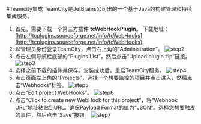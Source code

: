 #Teamcity集成
TeamCity是JetBrains公司出的一个基于Java的构建管理和持续集成服务。

1. 首先，需要下载一个第三方插件 **tcWebHookPlugin**。 下载地址：[http://tcplugins.sourceforge.net/info/tcWebHooks](http://tcplugins.sourceforge.net/info/tcWebHooks)
1. 以管理员身份登录TeamCity，点击右上角的“Administration”。
![step2](https://s3.cn-north-1.amazonaws.com.cn/grouk-public/integration/teamcity/teamcity_step2.png)
1. 点击左侧导航栏底部的“Plugins List”，然后点击“Upload plugin zip”链接。
![step3](https://s3.cn-north-1.amazonaws.com.cn/grouk-public/integration/teamcity/teamcity_step3.png)
1. 选择之前下载的插件并保存。安装成功后，重启TeamCity服务。
![step4](https://s3.cn-north-1.amazonaws.com.cn/grouk-public/integration/teamcity/teamcity_step4.png)
1. 点击页面左上角的“Projects”，选择一个想要监控的项目并点击进入，然后点击“Webhooks”标签。
![step5](https://s3.cn-north-1.amazonaws.com.cn/grouk-public/integration/teamcity/teamcity_step5.png)
1. 点击“Edit project WebHooks”。
![step6](https://s3.cn-north-1.amazonaws.com.cn/grouk-public/integration/teamcity/teamcity_step6.png)
1. 点击“Click to create new WebHook for this project”，将“Webhook URL”地址粘贴到URL。确保Payload Format的值为“JSON”。选择您想要触发的事件，然后点击“Save”按钮。
![step7](https://s3.cn-north-1.amazonaws.com.cn/grouk-public/integration/teamcity/teamcity_step7.png)